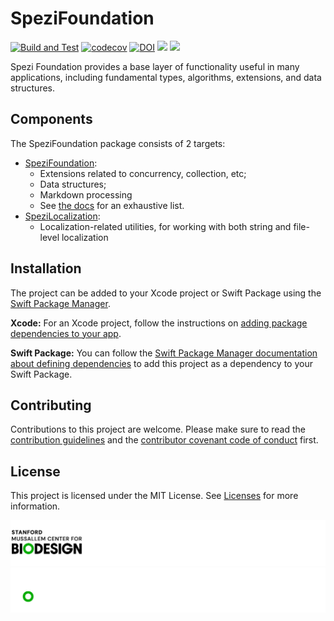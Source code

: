 <!--
                  
This source file is part of the Stanford Spezi open-source project

SPDX-FileCopyrightText: 2022 Stanford University and the project authors (see CONTRIBUTORS.md)

SPDX-License-Identifier: MIT
             
-->

# SpeziFoundation

[![Build and Test](https://github.com/StanfordSpezi/SpeziFoundation/actions/workflows/build-and-test.yml/badge.svg)](https://github.com/StanfordSpezi/SpeziFoundation/actions/workflows/build-and-test.yml)
[![codecov](https://codecov.io/gh/StanfordSpezi/SpeziFoundation/graph/badge.svg?token=9S5PQRVKF8)](https://codecov.io/gh/StanfordSpezi/SpeziFoundation)
[![DOI](https://zenodo.org/badge/DOI/10.5281/zenodo.10077558.svg)](https://doi.org/10.5281/zenodo.10077558)
[![](https://img.shields.io/endpoint?url=https%3A%2F%2Fswiftpackageindex.com%2Fapi%2Fpackages%2FStanfordSpezi%2FSpeziFoundation%2Fbadge%3Ftype%3Dswift-versions)](https://swiftpackageindex.com/StanfordSpezi/SpeziFoundation)
[![](https://img.shields.io/endpoint?url=https%3A%2F%2Fswiftpackageindex.com%2Fapi%2Fpackages%2FStanfordSpezi%2FSpeziFoundation%2Fbadge%3Ftype%3Dplatforms)](https://swiftpackageindex.com/StanfordSpezi/SpeziFoundation)

Spezi Foundation provides a base layer of functionality useful in many applications, including fundamental types, algorithms, extensions, and data structures.


## Components

The SpeziFoundation package consists of 2 targets:
- [SpeziFoundation](https://swiftpackageindex.com/StanfordSpezi/SpeziFoundation/documentation/spezifoundation):
    - Extensions related to concurrency, collection, etc;
    - Data structures;
    - Markdown processing
    - See [the docs](https://swiftpackageindex.com/StanfordSpezi/SpeziFoundation/documentation/spezifoundation) for an exhaustive list. 
- [SpeziLocalization](https://swiftpackageindex.com/StanfordSpezi/SpeziFoundation/documentation/spezilocalization):
    - Localization-related utilities, for working with both string and file-level localization 


## Installation

The project can be added to your Xcode project or Swift Package using the [Swift Package Manager](https://github.com/apple/swift-package-manager).

**Xcode:** For an Xcode project, follow the instructions on [adding package dependencies to your app](https://developer.apple.com/documentation/xcode/adding-package-dependencies-to-your-app).

**Swift Package:** You can follow the [Swift Package Manager documentation about defining dependencies](https://github.com/apple/swift-package-manager/blob/main/Documentation/Usage.md#defining-dependencies) to add this project as a dependency to your Swift Package.


## Contributing

Contributions to this project are welcome. Please make sure to read the [contribution guidelines](https://github.com/StanfordSpezi/.github/blob/main/CONTRIBUTING.md) and the [contributor covenant code of conduct](https://github.com/StanfordSpezi/.github/blob/main/CODE_OF_CONDUCT.md) first.


## License

This project is licensed under the MIT License. See [Licenses](https://github.com/StanfordSpezi/Spezi/tree/main/LICENSES) for more information.

![Spezi Footer](https://raw.githubusercontent.com/StanfordSpezi/.github/main/assets/Footer.png#gh-light-mode-only)
![Spezi Footer](https://raw.githubusercontent.com/StanfordSpezi/.github/main/assets/Footer~dark.png#gh-dark-mode-only)
